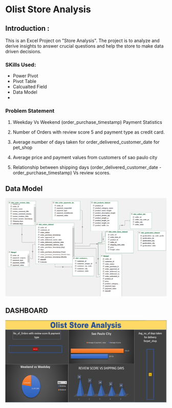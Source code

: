 # Olist Store Analysis

## Introduction :
This is an Excel Project on "Store Analysis". The project is to analyze and derive insights to answer crucial 
questions and help the store to make data driven decisions.

### SKills Used:
- Power Pivot
- Pivot Table
- Calcualted Field
- Data Model 
- 
### Problem Statement
1. Weekday Vs Weekend (order_purchase_timestamp) Payment Statistics

2. Number of Orders with review score 5 and payment type as credit card.

3. Average number of days taken for order_delivered_customer_date for pet_shop

4. Average price and payment values from customers of sao paulo city

5. Relationship between shipping days (order_delivered_customer_date - order_purchase_timestamp) Vs review scores.

## Data Model
![](Images/Data_model.png)

## DASHBOARD
![](Images/excel.png)
